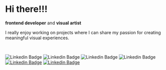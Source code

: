 <h1>Hi there!!!</h1>

**frontend developer** and **visual artist**
<p>I really enjoy working on projects where I can share my passion for creating meaningful visual experiences.</p>
</br>

![Linkedin Badge](https://img.shields.io/badge/-JavaScript-yellow?style=flat-square&logo=JavaScript&logoColor=white&link=https://www.linkedin.com/in/fflorezz/)
![Linkedin Badge](https://img.shields.io/badge/-CSS-yellow?style=flat-square&logo=&logoColor=white&link=https://www.linkedin.com/in/fflorezz/)
![Linkedin Badge](https://img.shields.io/badge/-HTML-yellow?style=flat-square&logo=&logoColor=white&link=https://www.linkedin.com/in/fflorezz/)
![Linkedin Badge](https://img.shields.io/badge/-React-yellow?style=flat-square&logo=React&logoColor=white&link=https://www.linkedin.com/in/fflorezz/)
[![Linkedin Badge](https://img.shields.io/badge/-Linkedin-black?style=flat-square&logo=Linkedin&logoColor=white&link=https://www.linkedin.com/in/fflorezz/)](https://www.linkedin.com/in/fflorezz/)
[![Linkedin Badge](https://img.shields.io/badge/-Dribbble-black?style=flat-square&logo=Dribbble&logoColor=white&link=https://dribbble.com/fflorezz)](https://dribbble.com/fflorezz)







<!--
**fflorezz/fflorezz** is a ✨ _special_ ✨ repository because its `README.md` (this file) appears on your GitHub profile.

Here are some ideas to get you started:

- 🔭 I’m currently working on ...
- 🌱 I’m currently learning ...
- 👯 I’m looking to collaborate on ...
- 🤔 I’m looking for help with ...
- 💬 Ask me about ...
- 📫 How to reach me: ...
- 😄 Pronouns: ...
- ⚡ Fun fact: ...
-->
